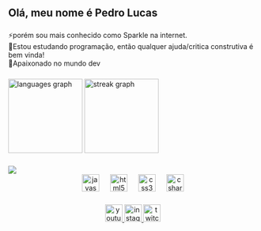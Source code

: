 <h2 align="left">Olá, meu nome é Pedro Lucas</h2>

###

<p align="left">⚡porém sou mais conhecido como Sparkle na internet.<br>📖Estou estudando programação, então qualquer ajuda/critica construtiva é bem vinda!<br>👾Apaixonado no mundo dev</p>

###

<div align="left">
  <img src="https://github-readme-stats.vercel.app/api/top-langs?username=Pedrlord&locale=en&hide_title=false&layout=compact&card_width=320&langs_count=5&theme=dark&hide_border=false&custom_title=Linguagens%20mais%20usadas" height="150" alt="languages graph"  />
  <img src="https://streak-stats.demolab.com?user=Pedrlord&locale=pt-br&mode=daily&theme=dark&hide_border=false&border_radius=5" height="150" alt="streak graph"  />
</div>

###

<img align="left" src="https://visitor-badge.laobi.icu/badge?page_id=Pedrlord.Pedrlord&right_color=orangered&left_text=PROFILE%20VIEWS"  />

###

<br clear="both">

<div align="center">
  <img src="https://cdn.jsdelivr.net/gh/devicons/devicon/icons/javascript/javascript-original.svg" height="35" alt="javascript logo"  />
  <img width="14" />
  <img src="https://cdn.jsdelivr.net/gh/devicons/devicon/icons/html5/html5-original.svg" height="35" alt="html5 logo"  />
  <img width="14" />
  <img src="https://cdn.jsdelivr.net/gh/devicons/devicon/icons/css3/css3-original.svg" height="35" alt="css3 logo"  />
  <img width="14" />
  <img src="https://cdn.jsdelivr.net/gh/devicons/devicon/icons/csharp/csharp-original.svg" height="35" alt="csharp logo"  />
</div>

###

<div align="center">
  <a href="https://www.youtube.com/@LKzin460" target="_blank">
    <img src="https://img.shields.io/static/v1?message=Youtube&logo=youtube&label=&color=FF0000&logoColor=white&labelColor=&style=for-the-badge" height="35" alt="youtube logo"  />
  </a>
  <a href="https://www.instagram.com/pedrolucas_671/" target="_blank">
    <img src="https://img.shields.io/static/v1?message=Instagram&logo=instagram&label=&color=E4405F&logoColor=white&labelColor=&style=for-the-badge" height="35" alt="instagram logo"  />
  </a>
  <a href="https://www.twitch.tv/lkzinhox" target="_blank">
    <img src="https://img.shields.io/static/v1?message=Twitch&logo=twitch&label=&color=9146FF&logoColor=white&labelColor=&style=for-the-badge" height="35" alt="twitch logo"  />
  </a>
</div>

###

<br clear="both">

###
